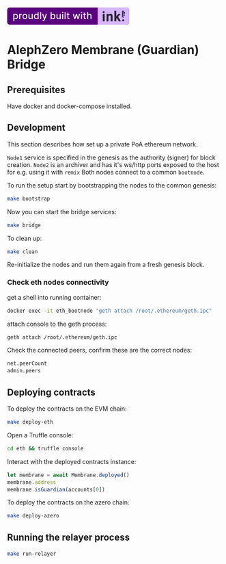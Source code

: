 [![Built with ink!](https://raw.githubusercontent.com/paritytech/ink/master/.images/badge_flat.svg)](https://github.com/paritytech/ink)

# AlephZero Membrane (Guardian) Bridge

## Prerequisites

Have docker and docker-compose installed.

## Development

This section describes how set up a private PoA ethereum network.

`Node1` service is specified in the genesis as the authority (signer) for block creation.
`Node2` is an archiver and has it's ws/http ports exposed to the host for e.g. using it with `remix`
Both nodes connect to a common `bootnode`.

To run the setup start by bootstrapping the nodes to the common genesis:

```bash
make bootstrap
```

Now you can start the bridge services:

```bash
make bridge
```

To clean up:

```bash
make clean
```

Re-initialize the nodes and run them again from a fresh genesis block.

### Check eth nodes connectivity

get a shell into running container:

```bash
docker exec -it eth_bootnode "geth attach /root/.ethereum/geth.ipc"
```

attach console to the geth process:

```bash
geth attach /root/.ethereum/geth.ipc
```

Check the connected peers, confirm these are the correct nodes:

```bash
net.peerCount
admin.peers
```

## Deploying contracts

To deploy the contracts on the EVM chain:

```bash
make deploy-eth
```

Open a Truffle console:

```bash
cd eth && truffle console
```

Interact with the deployed contracts instance:

```javascript
let membrane = await Membrane.deployed()
membrane.address
membrane.isGuardian(accounts[0])
```

To deploy the contracts on the azero chain:

```bash
make deploy-azero
```

## Running the relayer process

```bash
make run-relayer
```
